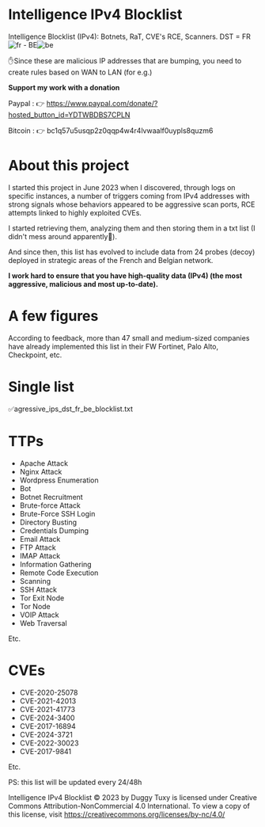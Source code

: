 # Intelligence IPv4 Blocklist

Intelligence Blocklist (IPv4): Botnets, RaT, CVE's RCE, Scanners. DST = FR![fr](https://github.com/user-attachments/assets/32761f6d-9980-4dbc-bc90-3a1076ea3891) - BE![be](https://github.com/user-attachments/assets/b1ecb2d5-4358-4c80-8469-d84a4ff0ded8)

✋Since these are malicious IP addresses that are bumping, you need to create rules based on WAN to LAN (for e.g.)

**Support my work with a donation**

Paypal : 👉 https://www.paypal.com/donate/?hosted_button_id=YDTWBDBS7CPLN

Bitcoin : 👉 bc1q57u5usqp2z0qqp4w4r4lvwaalf0uypls8quzm6

# About this project

I started this project in June 2023 when I discovered, through logs on specific instances, a number of triggers coming from IPv4 addresses with strong signals whose behaviors appeared to be aggressive scan ports, RCE attempts linked to highly exploited CVEs.

I started retrieving them, analyzing them and then storing them in a txt list (I didn't mess around apparently🤣).

And since then, this list has evolved to include data from 24 probes (decoy) deployed in strategic areas of the French and Belgian network.

**I work hard to ensure that you have high-quality data (IPv4) (the most aggressive, malicious and most up-to-date).**

# A few figures

According to feedback, more than 47 small and medium-sized companies have already implemented this list in their FW Fortinet, Palo Alto, Checkpoint, etc.

# Single list

✅agressive_ips_dst_fr_be_blocklist.txt

# TTPs

- Apache Attack
- Nginx Attack
- Wordpress Enumeration
- Bot
- Botnet Recruitment
- Brute-force Attack
- Brute-Force SSH Login
- Directory Busting
- Credentials Dumping
- Email Attack
- FTP Attack
- IMAP Attack
- Information Gathering
- Remote Code Execution
- Scanning
- SSH Attack
- Tor Exit Node
- Tor Node
- VOIP Attack
- Web Traversal

Etc.

# CVEs

- CVE-2020-25078
- CVE-2021-42013
- CVE-2021-41773
- CVE-2024-3400
- CVE-2017-16894
- CVE-2024-3721
- CVE-2022-30023
- CVE-2017-9841

Etc.

PS: this list will be updated every 24/48h

Intelligence IPv4 Blocklist © 2023 by Duggy Tuxy is licensed under Creative Commons Attribution-NonCommercial 4.0 International. To view a copy of this license, visit https://creativecommons.org/licenses/by-nc/4.0/
